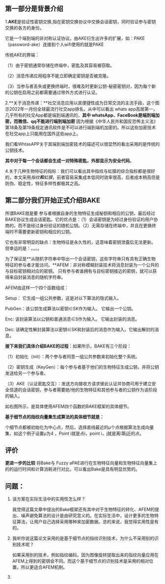 ## 第一部分是背景介绍

1.**AKE**是验证性密钥交换,指在密钥交换协议中交换会话密钥，同时验证参与密钥交换的各方的身份。 

它是一个端到端的非对称认证协议。由AKE衍生出许多的扩展，如：PAKE（password-ake）连接到个人wifi使用的就是PAKE

传统AKE的弊端：

（1）由于密钥通常存储在终端中，密匙及其容易被窃取。

（2）消息传递应用程序不能立即确定密钥是否被克隆。

（3）当参与者丢失或更换终端时，很难及时更新公钥-秘密密钥对，因为每个新的公钥在启用之前都需要通过带外方式进行认证。

2.**关于消息传递：**社交消息应用以其便捷性成为日常交流的主流手段，这个图示2022年一月份全球最流行社交app排名，从中可以看出 whats app高居第一，几乎所有的社交App都是端到端通讯的，**其中 whatsApp、FaceBook是端到端加密，而微信、qq不能进行端到端加密** 因为根据《中华人民共和国反恐怖主义法》第18条及第19条规定通讯软件是不可以进行端到端机加密的。所以这些加密技术在社交app上只能用在国外这些app上。

我们看WhtasAPP关于其端到端加密技术的描述可以很显然的看出采用的是传统的公钥技术。

**其中对于每一个会话都会生成一对特殊密匙，外部显示为安全代码**。

4.关于几种生物特征的指标：我们可以看出其中指纹与虹膜的综合指标都是很好的，本文采用*指纹**和**虹膜*，前者容易采集成本低同时效率很高，后者成本稍高但是防伪、稳定性，特征多样性都极其之高。

## 第二部分我们开始正式介绍BAKE

所谓BAKE就是要 参与者根据自身的生物特征生成秘钥和相应的公钥，最后经过BAKE协议生成会话密匙。它的优点是：（1）会话密钥是为经过身份验证的用户协商的，而不是经过身份验证的随机公钥。（2）无需存储在终端中，并且在更换终端时不需要更新密钥和相应的公钥。

它也有非常明显的缺点：生物特征是永久性的，这意味着密钥泄露后无法更新。 但幸运的是：。。。。

为了保证是**从随机字符串中导出一个会话密钥，这些字符串只有具有正确生物特征的参与者才能访问。**AFEM：非对称模糊封装技术将消息封装为一个公共的与目标密钥相对应的密钥。 只有参与者谁拥有与目标密钥接近的密钥，就可以获得来自封装消息的随机字符串。

AFEM由这样一个四个函数组成：

Setup： 它生成一组公共参数，这是对以下算法的隐式输入。

PubGen：该公钥生成算法以密钥∈SK作为输入。 它输出一个公钥。

Enc: 该封装算法以公钥和普通消息∈S作为输入。 它输出封装的消息。

Dec: 该确定性解封装算法以密钥∈SK和封装后的消息作为输入。它输出解封的消息。

**接下来我们具体介绍BAKE的过程**：如果所示，BAKE有三个阶段：

（1）初始化（init）：两个参与者同意一组公共参数来初始化整个系统。

（2）密钥生成（KeyGen）：每个参与者基于他们的生物特征生成公钥，并将公钥发送给另一个参与者。

（3）AKE（认证密匙交互）：发送方向接收方请求彼此认证并协商可用于建立安全信道的会话密钥，参与者需要她/他的生物特征和其他参与者的公钥作为该阶段的输入。

如右图所示，是具体使用AFEM四个函数的BAKE框架的具体细节。

**基于细节点的指纹向量集生成算法的具体细节就是：**

个细节点都被初始化为中心点，然后，选择直线最近的μ个点根据算法生成向量集，如这个例子设置μ为4 ，Point i就是点i，point i，j就是离i第j近的点。

## 评价



**更进一步的比较** 将Bake与 Fuzzy aPAE进行在生物特征向量和生物特征向量集上的的运行时间和计算消耗进行对比，可以看出Bake是具有明显优势的。

## 问题：

1. 该方案在实际生活中的实用性怎么样？

   ​		我觉得这篇文章中提出的Bake框架还有其中对于生物特征的转化、AFEM的提出、噪声避免算法的设计是由研究意义的。在实际生活中，设计更多的生物特征算法，让用户自己选择采用哪种来加密数据。总的来说，我觉得实用性是有的。 

 2. 我听你说这篇论文采用的是基于细节点的指纹识别技术，为什么不采用别的识别技术呢？

    如果采用别的技术，例如指纹编码，因为图像旋转提取出来的指纹向量应用在AFEM上得到的密钥会不同。而这个基于细节点的识别技术是采用的相对位置，所以更适合AFEM机制。

 3.  